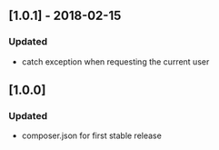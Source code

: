 ## [1.0.1] - 2018-02-15
### Updated
- catch exception when requesting the current user

## [1.0.0]
### Updated
- composer.json for first stable release
